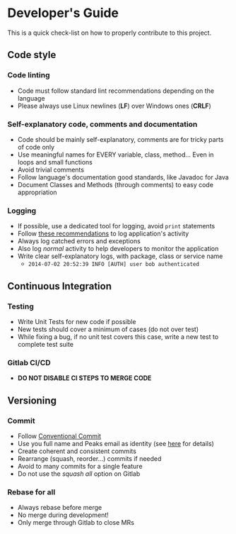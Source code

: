 # Developer's Guide

This is a quick check-list on how to properly contribute to this project.

## Code style

### Code linting

- Code must follow standard lint recommendations depending on the language
- Please always use Linux newlines (**LF**) over Windows ones (**CRLF**)

### Self-explanatory code, comments and documentation

- Code should be mainly self-explanatory, comments are for tricky parts of code only
- Use meaningful names for EVERY variable, class, method... Even in loops and small functions
- Avoid trivial comments
- Follow language's documentation good standards, like Javadoc for Java
- Document Classes and Methods (through comments) to easy code appropriation


### Logging

- If possible, use a dedicated tool for logging, avoid `print` statements
- Follow [these recommendations](https://dzone.com/articles/logging-best-practices) to log application's activity
- Always log catched errors and exceptions
- Also log *normal* activity to help developers to monitor the application
- Write clear self-explanatory logs, with package, class or service name
  - `2014-07-02 20:52:39 INFO [AUTH] user bob authenticated`

## Continuous Integration

### Testing

- Write Unit Tests for new code if possible
- New tests should cover a minimum of cases (do not over test)
- While fixing a bug, if no unit test covers this case, write a new test to complete test suite

### Gitlab CI/CD

- **DO NOT DISABLE CI STEPS TO MERGE CODE**

## Versioning
### Commit

- Follow [Conventional Commit](https://www.conventionalcommits.org/en/v1.0.0/)
- Use you full name and Peaks email as identity (see [here](https://git-scm.com/book/en/v2/Getting-Started-First-Time-Git-Setup#_your_identity) for details)
- Create coherent and consistent commits
- Rearrange (squash, reorder...) commits if needed
- Avoid to many commits for a single feature
- Do not use the *squash all* option on Gitlab

### Rebase for all

- Always rebase before merge
- No merge during development!
- Only merge through Gitlab to close MRs
